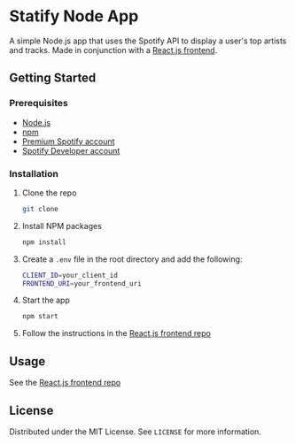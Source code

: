 # Statify Node App

A simple Node.js app that uses the Spotify API to display a user's top artists and tracks. Made in conjunction with a [React.js frontend](https://github.com/stevenxngo/statify-react-app).

## Getting Started

### Prerequisites

- [Node.js](https://nodejs.org/en/)
- [npm](https://www.npmjs.com/)
- [Premium Spotify account](https://www.spotify.com/us/)
- [Spotify Developer account](https://developer.spotify.com/dashboard/)

### Installation

1. Clone the repo
   ```sh
   git clone
   ```
2. Install NPM packages
   ```sh
   npm install
   ```
3. Create a `.env` file in the root directory and add the following:
   ```sh
   CLIENT_ID=your_client_id
   FRONTEND_URI=your_frontend_uri
   ```
4. Start the app
   ```sh
   npm start
   ```
5. Follow the instructions in the [React.js frontend repo](https://github.com/stevenxngo/statify-react-app)

## Usage

See the [React.js frontend repo](https://github.com/stevenxngo/statify-react-app?tab=readme-ov-file#usage)

## License

Distributed under the MIT License. See `LICENSE` for more information.